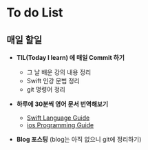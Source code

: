 # To do List 

## 매일 할일 

* __TIL(Today I learn) 에  매일 Commit 하기__
    * 그 날 배운 강의 내용 정리 
    * Swift 인강 문법 정리 
    * git 명령어 정리

* __하루에 30분씩 영어 문서 번역해보기__
    * [Swift Language Guide](https://docs.swift.org/swift-book/LanguageGuide/TheBasics.html)
    * [ios Programming Guide](https://developer.apple.com/library/archive/documentation/iPhone/Conceptual/iPhoneOSProgrammingGuide/Introduction/Introduction.html)
* __Blog 포스팅__ (blog는 아직 없으니 git에 정리하기)



